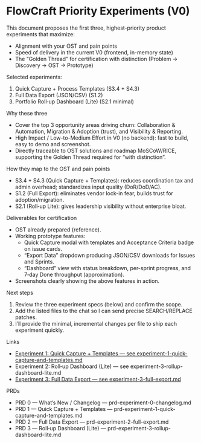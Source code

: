 # FlowCraft Priority Experiments (V0)

This document proposes the first three, highest-priority product experiments that maximize:
- Alignment with your OST and pain points
- Speed of delivery in the current V0 (frontend, in-memory state)
- The “Golden Thread” for certification with distinction (Problem → Discovery → OST → Prototype)

Selected experiments:
1) Quick Capture + Process Templates (S3.4 + S4.3)
2) Full Data Export (JSON/CSV) (S1.2)
3) Portfolio Roll‑up Dashboard (Lite) (S2.1 minimal)

Why these three
- Cover the top 3 opportunity areas driving churn: Collaboration & Automation, Migration & Adoption (trust), and Visibility & Reporting.
- High Impact / Low-to-Medium Effort in V0 (no backend): fast to build, easy to demo and screenshot.
- Directly traceable to OST solutions and roadmap MoSCoW/RICE, supporting the Golden Thread required for “with distinction”.

How they map to the OST and pain points
- S3.4 + S4.3 (Quick Capture + Templates): reduces coordination tax and admin overhead; standardizes input quality (DoR/DoD/AC).
- S1.2 (Full Export): eliminates vendor lock-in fear, builds trust for adoption/migration.
- S2.1 (Roll‑up Lite): gives leadership visibility without enterprise bloat.

Deliverables for certification
- OST already prepared (reference).
- Working prototype features:
  - Quick Capture modal with templates and Acceptance Criteria badge on issue cards.
  - “Export Data” dropdown producing JSON/CSV downloads for Issues and Sprints.
  - “Dashboard” view with status breakdown, per-sprint progress, and 7‑day Done throughput (approximation).
- Screenshots clearly showing the above features in action.

Next steps
1) Review the three experiment specs (below) and confirm the scope.
2) Add the listed files to the chat so I can send precise SEARCH/REPLACE patches.
3) I’ll provide the minimal, incremental changes per file to ship each experiment quickly.

Links
- [Experiment 1: Quick Capture + Templates — see experiment-1-quick-capture-and-templates.md](../changes/001-quick-capture-and-templates/experiment-1-quick-capture-and-templates.md)
- Experiment 2: Roll‑up Dashboard (Lite) — see experiment-3-rollup-dashboard-lite.md
- [Experiment 3: Full Data Export — see experiment-3-full-export.md](../changes/004-full-export/experiment-3-full-export.md)

PRDs
- PRD 0 — What’s New / Changelog — prd-experiment-0-changelog.md
- PRD 1 — Quick Capture + Templates — prd-experiment-1-quick-capture-and-templates.md
- PRD 2 — Full Data Export — prd-experiment-2-full-export.md
- PRD 3 — Roll‑up Dashboard (Lite) — prd-experiment-3-rollup-dashboard-lite.md
